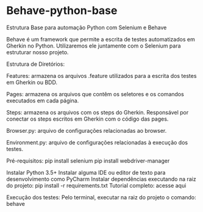 # Behave-python-base
Estrutura Base para automação Python com Selenium e Behave

Behave é um framework que permite a escrita de testes automatizados em Gherkin no Python. Utilizaremos ele juntamente com o Selenium para estruturar nosso projeto.

Estrutura de Diretórios:

Features: armazena os arquivos .feature utilizados para a escrita dos testes em Gherkin ou BDD.

Pages: armazena os arquivos que contêm os seletores e os comandos executados em cada página.

Steps: armazena os arquivos com os steps do Gherkin. Responsável por conectar os steps escritos em Gherkin com o código das pages.

Browser.py: arquivo de configurações relacionadas ao browser.

Environment.py: arquivo de configurações relacionadas à execução dos testes.

Pré-requisitos:
pip install selenium
pip install webdriver-manager

Instalar Python 3.5+
Instalar alguma IDE ou editor de texto para desenvolvimento como PyCharm
Instalar dependências executando na raiz do projeto: pip install -r requirements.txt
Tutorial completo: acesse aqui

Execução dos testes:
Pelo terminal, executar na raiz do projeto o comando: behave
